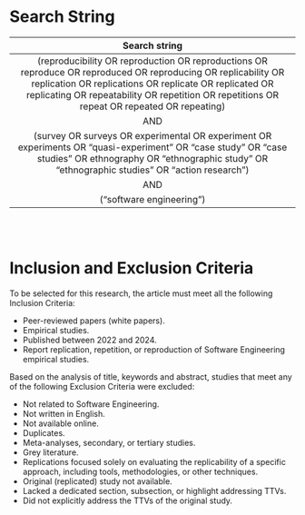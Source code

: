 # Search String

| Search string |
|:---------------:|
|(reproducibility OR reproduction OR reproductions OR reproduce OR reproduced OR reproducing OR replicability OR replication OR replications OR replicate OR replicated OR replicating OR repeatability OR repetition OR repetitions OR repeat OR repeated OR repeating)|
|AND|
|(survey OR surveys OR experimental OR experiment OR experiments OR “quasi-experiment” OR “case study” OR “case studies” OR ethnography OR “ethnographic study” OR “ethnographic studies” OR “action research”)|
|AND|
|(“software engineering”)|

<br><br>

# Inclusion and Exclusion Criteria

To be selected for this research, the article must meet all the following Inclusion Criteria:

- Peer-reviewed papers (white papers).
- Empirical studies.
- Published between 2022 and 2024.
- Report replication, repetition, or reproduction of Software Engineering empirical studies.

Based on the analysis of title, keywords and abstract, studies that meet any of the following Exclusion Criteria were excluded:

- Not related to Software Engineering.
- Not written in English.
- Not available online.
- Duplicates.
- Meta-analyses, secondary, or tertiary studies.
- Grey literature.
- Replications focused solely on evaluating the replicability of a specific approach, including tools, methodologies, or other techniques.
- Original (replicated) study not available.
- Lacked a dedicated section, subsection, or highlight addressing TTVs.
- Did not explicitly address the TTVs of the original study.